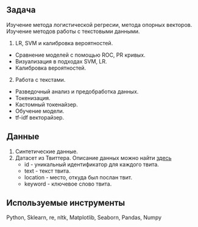 ## Задача
Изучение метода логистической регресии, метода опорных векторов.  
Изучение методов работы с текстовыми данными.
1. LR, SVM и калибровка вероятностей.
* Сравнение моделей с помощью ROC, PR кривых.
* Визуализация в подходах SVM, LR.
* Калибровка вероятностей.
2. Работа с текстами.
* Разведочный анализ и предобработка данных.
* Токенизация.
* Кастомный токенайзер.
* Обучение модели.
* tf-idf векторайзер.

## Данные
1. Синтетические данные.
2. Датасет из Твиттера. Описание данных можно найти [здесь](https://www.kaggle.com/competitions/nlp-getting-started/data)
   * id - уникальный идентификатор для каждого твита.
   * text - текст твита.
   * location - место, откуда был послан твит.
   * keyword - ключевое слово твита.

## Используемые инструменты
Python, Sklearn, re, nltk, Matplotlib, Seaborn, Pandas, Numpy
